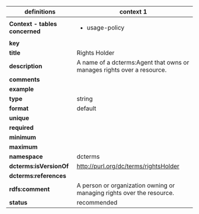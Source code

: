 

| definitions | context 1 |
|-|-|
| **Context - tables concerned** | <ul><li>usage-policy</li></ul> |
| **key** |  |
| **title** | Rights Holder |
| **description** | A name of a dcterms:Agent that owns or manages rights over a resource. |
| **comments** |  |
| **example** |  |
| **type** | string |
| **format** | default |
| **unique** |  |
| **required** |  |
| **minimum** |  |
| **maximum** |  |
| **namespace** | dcterms |
| **dcterms:isVersionOf** | http://purl.org/dc/terms/rightsHolder |
| **dcterms:references** |  |
| **rdfs:comment** | A person or organization owning or managing rights over the resource. |
| **status** | recommended |
